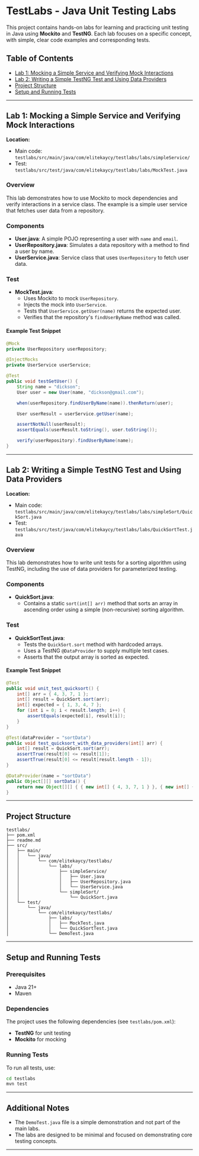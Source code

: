 # TestLabs - Java Unit Testing Labs

This project contains hands-on labs for learning and practicing unit testing in Java using **Mockito** and **TestNG**. Each lab focuses on a specific concept, with simple, clear code examples and corresponding tests.

## Table of Contents

- [Lab 1: Mocking a Simple Service and Verifying Mock Interactions](#lab-1-mocking-a-simple-service-and-verifying-mock-interactions)
- [Lab 2: Writing a Simple TestNG Test and Using Data Providers](#lab-2-writing-a-simple-testng-test-and-using-data-providers)
- [Project Structure](#project-structure)
- [Setup and Running Tests](#setup-and-running-tests)

---

## Lab 1: Mocking a Simple Service and Verifying Mock Interactions

**Location:**

- Main code: `testlabs/src/main/java/com/elitekaycy/testlabs/labs/simpleService/`
- Test: `testlabs/src/test/java/com/elitekaycy/testlabs/labs/MockTest.java`

### Overview

This lab demonstrates how to use Mockito to mock dependencies and verify interactions in a service class. The example is a simple user service that fetches user data from a repository.

### Components

- **User.java**: A simple POJO representing a user with `name` and `email`.
- **UserRepository.java**: Simulates a data repository with a method to find a user by name.
- **UserService.java**: Service class that uses `UserRepository` to fetch user data.

### Test

- **MockTest.java**:
  - Uses Mockito to mock `UserRepository`.
  - Injects the mock into `UserService`.
  - Tests that `UserService.getUser(name)` returns the expected user.
  - Verifies that the repository's `findUserByName` method was called.

#### Example Test Snippet

```java
@Mock
private UserRepository userRepository;

@InjectMocks
private UserService userService;

@Test
public void testGetUser() {
    String name = "dickson";
    User user = new User(name, "dickson@gmail.com");

    when(userRepository.findUserByName(name)).thenReturn(user);

    User userResult = userService.getUser(name);

    assertNotNull(userResult);
    assertEquals(userResult.toString(), user.toString());

    verify(userRepository).findUserByName(name);
}
```

---

## Lab 2: Writing a Simple TestNG Test and Using Data Providers

**Location:**

- Main code: `testlabs/src/main/java/com/elitekaycy/testlabs/labs/simpleSort/QuickSort.java`
- Test: `testlabs/src/test/java/com/elitekaycy/testlabs/labs/QuickSortTest.java`

### Overview

This lab demonstrates how to write unit tests for a sorting algorithm using TestNG, including the use of data providers for parameterized testing.

### Components

- **QuickSort.java**:
  - Contains a static `sort(int[] arr)` method that sorts an array in ascending order using a simple (non-recursive) sorting algorithm.

### Test

- **QuickSortTest.java**:
  - Tests the `QuickSort.sort` method with hardcoded arrays.
  - Uses a TestNG `@DataProvider` to supply multiple test cases.
  - Asserts that the output array is sorted as expected.

#### Example Test Snippet

```java
@Test
public void unit_test_quicksort() {
    int[] arr = { 4, 3, 7, 1 };
    int[] result = QuickSort.sort(arr);
    int[] expected = { 1, 3, 4, 7 };
    for (int i = 0; i < result.length; i++) {
        assertEquals(expected[i], result[i]);
    }
}

@Test(dataProvider = "sortData")
public void test_quicksort_with_data_providers(int[] arr) {
    int[] result = QuickSort.sort(arr);
    assertTrue(result[0] <= result[1]);
    assertTrue(result[0] <= result[result.length - 1]);
}

@DataProvider(name = "sortData")
public Object[][] sortData() {
    return new Object[][] { { new int[] { 4, 3, 7, 1 } }, { new int[] { 17, 19, 12 } } };
}
```

---

## Project Structure

```
testlabs/
├── pom.xml
├── readme.md
├── src/
│   ├── main/
│   │   └── java/
│   │       └── com/elitekaycy/testlabs/
│   │           └── labs/
│   │               ├── simpleService/
│   │               │   ├── User.java
│   │               │   ├── UserRepository.java
│   │               │   └── UserService.java
│   │               └── simpleSort/
│   │                   └── QuickSort.java
│   └── test/
│       └── java/
│           └── com/elitekaycy/testlabs/
│               ├── labs/
│               │   ├── MockTest.java
│               │   └── QuickSortTest.java
│               └── DemoTest.java
```

---

## Setup and Running Tests

### Prerequisites

- Java 21+
- Maven

### Dependencies

The project uses the following dependencies (see `testlabs/pom.xml`):

- **TestNG** for unit testing
- **Mockito** for mocking

### Running Tests

To run all tests, use:

```sh
cd testlabs
mvn test
```

---

## Additional Notes

- The `DemoTest.java` file is a simple demonstration and not part of the main labs.
- The labs are designed to be minimal and focused on demonstrating core testing concepts.

---
